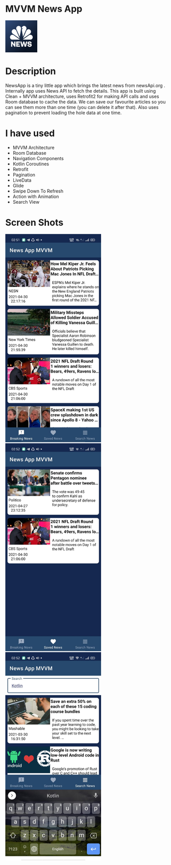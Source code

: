 # MVVM News App
<img src = "screen%20shots/icon.png" width = "100">

# Description
NewsApp is a tiny little app which brings the latest news from newsApi.org . Internally app uses News API to fetch the details.
This app is built using Clean + MVVM architecture, uses Retrofit2 for making API calls and uses Room database to cache the data.
We can save our favourite articles so you can see them more than one time (you can delete it after that). 
Also uses pagination to prevent loading the hole data at one time.

# I have used
- MVVM Architecture
- Room Database
- Navigation Components
- Kotlin Coroutines
- Retrofit
- Pagination
- LiveData
- Glide
- Swipe Down To Refresh
- Action with Animation
- Search View

# Screen Shots
<img src = "screen%20shots/home.jpeg" width = "300">
<img src = "screen%20shots/saved.jpeg" width = "300">
<img src = "screen%20shots/search.jpeg" width = "300">



